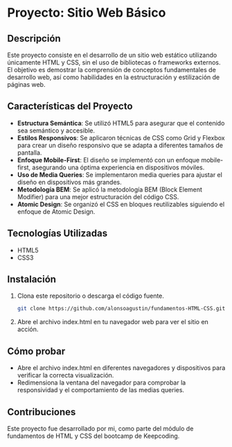 # Proyecto: Sitio Web Básico

## Descripción

Este proyecto consiste en el desarrollo de un sitio web estático utilizando únicamente HTML y CSS, sin el uso de bibliotecas o frameworks externos. El objetivo es demostrar la comprensión de conceptos fundamentales de desarrollo web, así como habilidades en la estructuración y estilización de páginas web.

## Características del Proyecto

- **Estructura Semántica**: Se utilizó HTML5 para asegurar que el contenido sea semántico y accesible.
- **Estilos Responsivos**: Se aplicaron técnicas de CSS como Grid y Flexbox para crear un diseño responsivo que se adapta a diferentes tamaños de pantalla.
- **Enfoque Mobile-First**: El diseño se implementó con un enfoque mobile-first, asegurando una óptima experiencia en dispositivos móviles.
- **Uso de Media Queries**: Se implementaron media queries para ajustar el diseño en dispositivos más grandes.
- **Metodología BEM**: Se aplicó la metodología BEM (Block Element Modifier) para una mejor estructuración del código CSS.
- **Atomic Design**: Se organizó el CSS en bloques reutilizables siguiendo el enfoque de Atomic Design.

## Tecnologías Utilizadas

- HTML5
- CSS3

## Instalación

1. Clona este repositorio o descarga el código fuente.
   ```bash
   git clone https://github.com/alonsoagustin/fundamentos-HTML-CSS.git
   ```
2. Abre el archivo index.html en tu navegador web para ver el sitio en acción.

## Cómo probar

- Abre el archivo index.html en diferentes navegadores y dispositivos para verificar la correcta visualización.
- Redimensiona la ventana del navegador para comprobar la responsividad y el comportamiento de las medias queries.

## Contribuciones

Este proyecto fue desarrollado por mi, como parte del módulo de fundamentos de HTML y CSS del bootcamp de Keepcoding.

